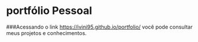 # portfólio  Pessoal

###Acessando o link https://ivini95.github.io/portfolio/ você pode consultar meus projetos e conhecimentos.

